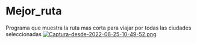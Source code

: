 # Mejor_ruta
Programa que muestra la ruta mas corta para viajar por todas las ciudades seleccionadas 
[![Captura-desde-2022-06-25-10-49-52.png](https://i.postimg.cc/XNHqJ06F/Captura-desde-2022-06-25-10-49-52.png)](https://postimg.cc/xqmnxhCT)
